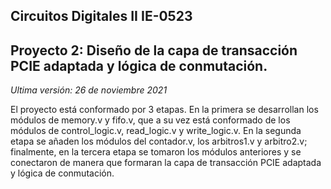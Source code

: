 ## Circuitos Digitales II IE-0523
## Proyecto 2: Diseño de la capa de transacción PCIE adaptada y lógica de conmutación.
*Ultima versión: 26 de noviembre 2021*


El proyecto está conformado por 3 etapas. En la primera se desarrollan los módulos de memory.v y fifo.v, que a su vez está conformado de los módulos de control_logic.v, read_logic.v y write_logic.v. En la segunda etapa se añaden los módulos del contador.v, los arbitros1.v y arbitro2.v; finalmente, en la tercera etapa se tomaron los módulos anteriores y se conectaron de manera que formaran la capa de transacción PCIE adaptada y lógica de conmutación.

